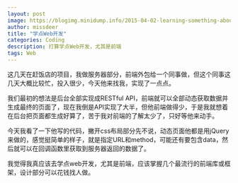 ```yaml
---
layout: post
image: https://blogimg.minidump.info/2015-04-02-learning-something-about-web-development.md
author: missdeer
title: "学点Web开发"
categories: Coding
description: 打算学点Web开发，尤其是前端
tags: Web
---
```

这几天在赶饭店的项目，我做服务器部分，前端外包给一个同事做，但这个同事这几天大概比较忙，投入很少，今天他来找我，实现了一点点。

我们最初的想法是后台全部实现成RESTful API，前端就可以全部动态获取数据并生成最终的页面了，现在我倒是API实现了大半，但他前端做得少，于是我就想着在后台把页面都生成好算了，苦于我对前端的了解太少了，只好等他来动手。

今天我看了一下他写的代码，撇开css布局部分先不说，动态页面他都是用jQuery来做的，感觉挺简单的样子，就是指定URL和method，可能还有要包含data，然后就可以在回调函数里获取到服务器返回的数据了。

我觉得我真应该去学点web开发，尤其是前端，应该掌握几个最流行的前端库或框架，设计部分可以花钱找人做。
